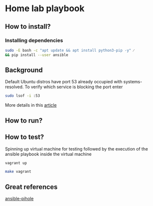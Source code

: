 # Home lab playbook

## How to install?

### Installing dependencies

```bash
sudo -E bash -c "apt update && apt install python3-pip -y" ⁄
&& pip install --user ansible
```

## Background

Default Ubuntu distros have port 53 already occupied with systems-resolved. To verify which service is blocking the port enter

``` bash
sudo lsof -i :53
```

More details in this [article](http://web.archive.org/web/20220612212822/https://www.bklynit.net/ubuntu-20-04-lts-docker-pihole/)

## How to run?

## How to test?

Spinning up virtual machine for testing followed by the execution of the ansible playbook inside the  virtual machine

```bash
vagrant up
```

```bash
make vagrant
```

## Great references

[ansible-pihole](https://github.com/shaderecker/ansible-pihole)
